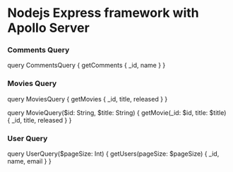 # Nodejs Express framework with Apollo Server


### Comments Query
query CommentsQuery {
  getComments {
    _id,
    name
  } 
}

### Movies Query
query MoviesQuery {
  getMovies {
    _id,
    title,
    released
  }
}

query MovieQuery($id: String, $title: String) {
  getMovie(_id: $id, title: $title) {
    _id,
    title,
    released
  }
}

### User Query
query UserQuery($pageSize: Int) {
  getUsers(pageSize: $pageSize) {
    _id,
    name,
    email
  }
}
